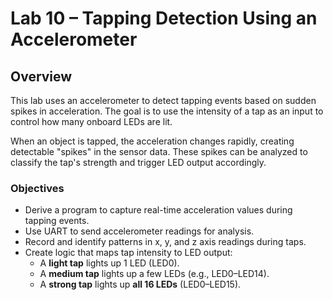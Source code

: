 # Lab 10 – Tapping Detection Using an Accelerometer

## Overview

This lab uses an accelerometer to detect tapping events based on sudden spikes in acceleration. The goal is to use the intensity of a tap as an input to control how many onboard LEDs are lit.

When an object is tapped, the acceleration changes rapidly, creating detectable "spikes" in the sensor data. These spikes can be analyzed to classify the tap's strength and trigger LED output accordingly.

### Objectives

- Derive a program to capture real-time acceleration values during tapping events.
- Use UART to send accelerometer readings for analysis.
- Record and identify patterns in x, y, and z axis readings during taps.
- Create logic that maps tap intensity to LED output:
  - A **light tap** lights up 1 LED (LED0).
  - A **medium tap** lights up a few LEDs (e.g., LED0–LED14).
  - A **strong tap** lights up **all 16 LEDs** (LED0–LED15).
